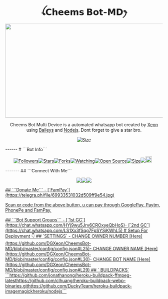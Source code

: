 <h1 align="center">ꪶ𝗖𝗵𝗲𝗲𝗺𝘀 𝗕𝗼𝘁-𝗠𝗗ꫂ<br></h1><p align="center"> <img src="https://telegra.ph/file/8adfac9d34c43ce444fbf.jpg" width="540" height="300" /></p> <p align="center">Cheems Bot Multi Device is a automated whatsapp bot created by <a href="https://github.com/DGXeon" target="_blank">Xeon</a> using <a href="https://github.com/adiwajshing/Baileys" target="_blank">Baileys</a> and <a href="https://github.com/nodejs" target="_blank">Nodejs</a>. Dont forget to give a star bro.</p> <p align="center"><a href="https://youtu.be/imFIX-Wrt3s"><img title="Size" src="https://img.shields.io/badge/Tutorial-Video-green"></a></p> ------ # ```Bot Info```<p align="center"><a href="https://github.com/DGXeon/followers"><img title="Followers" src="https://img.shields.io/github/followers/DGXeon?color=red&style=flat-square"></a><a href="https://github.com/DGXeon/CheemsBot-MD/stargazers/"><img title="Stars" src="https://img.shields.io/github/stars/DGXeon/CheemsBot-MD?color=blue&style=flat-square"></a><a href="https://github.com/DGXeon/CheemsBot-MD/network/members"><img title="Forks" src="https://img.shields.io/github/forks/DGXeon/CheemsBot-MD?color=red&style=flat-square"></a><a href="https://github.com/DGXeon/CheemsBot-MD/watchers"><img title="Watching" src="https://img.shields.io/github/watchers/DGXeon/CheemsBot-MD?label=Watchers&color=blue&style=flat-square"></a><a href="https://github.com/DGXeon/CheemsBot-MD"><img title="Open Source" src="https://img.shields.io/badge/Author-Xeon%20Bot%20Inc.-red?v=103"></a><a href="https://github.com/DGXeon/CheemsBot-MD/"><img title="Size" src="https://img.shields.io/github/repo-size/DGXeon/CheemsBot-MD?style=flat-square&color=green"></a><a href="https://hits.seeyoufarm.com"><img src="https://hits.seeyoufarm.com/api/count/incr/badge.svg?url=https%3A%2F%2Fgithub.com%2FDGXeon%2FCheemsBot-MD&count_bg=%2379C83D&title_bg=%23555555&icon=probot.svg&icon_color=%2300FF6D&title=hits&edge_flat=false"/></a><a href="https://github.com/DGXeon/CheemsBot-MD/graphs/commit-activity"><img height="20" src="https://img.shields.io/badge/Maintained%3F-yes-green.svg"></a>&nbsp;&nbsp;</p><p align='center'> </p> ------- ## ```Connect With Me```<p align="center"><a href="https://wa.me/916909137213"><img src="https://img.shields.io/badge/Contact Xeon-25D366?style=for-the-badge&logo=whatsapp&logoColor=white" /><a href="https://chat.whatsapp.com/HYj9wu5Jrv6CROxyeQbHoS"><img src="https://img.shields.io/badge/Join Official GC-25D366?style=for-the-badge&logo=whatsapp&logoColor=white" /><a href="https://youtube.com/channel/UCvAo9TZ0Pw9vrJ_0WYRyO3A"><img src="https://img.shields.io/badge/Subscribe Xeon-ff0000?style=for-the-badge&logo=youtube&logoColor=ff000000&link=https://www.youtube.com/c/BOTINDO" /><br></p> ## ```Donate Me``` - [`FamPay`](https://telegra.ph/file/69933531032d509ff9e54.jpg) <p align="left">Scan qr code from the above button, u can pay through GooglePay, Paytm, PhonePe and FamPay.</p> ## ```Bot Support Groups``` - [`1st GC`](https://chat.whatsapp.com/HYj9wu5Jrv6CROxyeQbHoS)- [`2nd GC`](https://chat.whatsapp.com/LS1Xx3fSqg7FpSYSjKWhL5) # Setup For Deployment 👇 ## `SETTINGS` - CHANGE OWNER NUMBER [Here](https://github.com/DGXeon/CheemsBot-MD/blob/master/config/config.json#L25)- CHANGE OWNER NAME [Here](https://github.com/DGXeon/CheemsBot-MD/blob/master/config/config.json#L30)- CHANGE BOT NAME [Here](https://github.com/DGXeon/CheemsBot-MD/blob/master/config/config.json#L29) ## ` BUILDPACKS` ```https://github.com/jonathanong/heroku-buildpack-ffmpeg-latesthttps://github.com/clhuang/heroku-buildpack-webp-binaries.githttps://github.com/DuckyTeam/heroku-buildpack-imagemagickheroku/nodejs```
